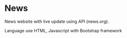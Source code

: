 # News
News website with live update using API (news.org). 

Language use HTML, Javascript with Bootstrap framework
